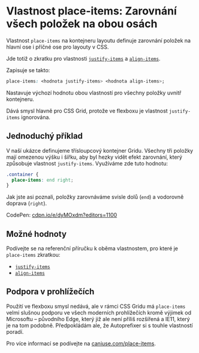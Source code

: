 # Vlastnost place-items: Zarovnání všech položek na obou osách

Vlastnost `place-items` na kontejneru layoutu definuje zarovnání položek na hlavní ose i příčné ose pro layouty v CSS.

Jde totiž o zkratku pro vlastnosti [`justify-items`](css-justify-items.md) a [`align-items`](css-align-items.md).

Zapisuje se takto:

```css
place-items: <hodnota justify-items> <hodnota align-items>;
```

Nastavuje výchozí hodnotu obou vlastností pro všechny položky uvnitř kontejneru.

Dává smysl hlavně pro CSS Grid, protože ve flexboxu je vlastnost `justify-items` ignorována.

<!-- TODO obrázkové schéma: co a kde se zarovnává -->

## Jednoduchý příklad

V naší ukázce definujeme třísloupcový kontejner Gridu. Všechny tři položky mají omezenou výšku i šířku, aby byl hezky vidět efekt zarovnání, který způsobuje vlastnost `justify-items`. Využíváme zde tuto hodnotu:

```css
.container {
  place-items: end right;
}
```

Jak jste asi poznali, položky zarovnáváme svisle dolů (`end`) a vodorovně doprava (`right`).

CodePen: [cdpn.io/e/dyMOxdm?editors=1100](https://codepen.io/machal/pen/dyMOxdm?editors=1100)

## Možné hodnoty

Podívejte se na referenční příručku k oběma vlastnostem, pro které je `place-items` zkratkou:

- [`justify-items`](css-justify-items.md)
- [`align-items`](css-align-items.md)

## Podpora v prohlížečích

Použití ve flexboxu smysl nedává, ale v rámci CSS Gridu má `place-items` velmi slušnou podporu ve všech moderních prohlížečích kromě výjimek od Microsoftu – původního Edge, který již ale není příliš rozšířená a IE11, který je na tom podobně. Předpokládám ale, že Autoprefixer si s touhle vlastností poradí.

Pro více informací se podívejte na [caniuse.com/place-items](https://caniuse.com/#search=place-items).
